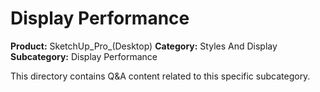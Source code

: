 # Display Performance

**Product:** SketchUp_Pro_(Desktop)
**Category:** Styles And Display
**Subcategory:** Display Performance

This directory contains Q&A content related to this specific subcategory.
